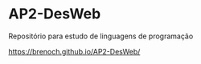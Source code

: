 # AP2-DesWeb
Repositório para estudo de linguagens de programação 

https://brenoch.github.io/AP2-DesWeb/
